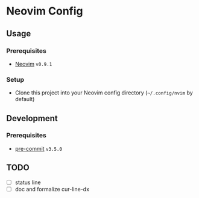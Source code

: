 # Neovim Config

## Usage

### Prerequisites

- [Neovim](https://neovim.io/) `v0.9.1`

### Setup

- Clone this project into your Neovim config directory (`~/.config/nvim` by default)

## Development

### Prerequisites

- [pre-commit](https://pre-commit.com/) `v3.5.0`

## TODO

- [ ] status line
- [ ] doc and formalize cur-line-dx
